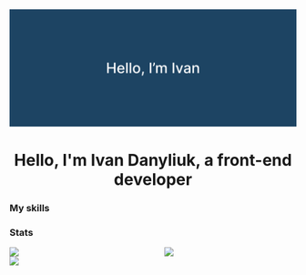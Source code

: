 
<div align="center">
    <img src="assets/banner.png" alt="banner" />
    <h1 >
        Hello, I'm Ivan Danyliuk, a front-end developer
    </h1>
</div>

### My skills



### Stats

<a href="https://github.com/IvanDanyliuk">
    <img align="left" width="54%" src="https://github-readme-stats-sigma-five.vercel.app/api?username=IvanDanyliuk" />
    <img align="left" width="44%" src="https://github-readme-stats-sigma-five.vercel.app/api/top-langs/?username=IvanDanyliuk&layout=compact" />
<img width='47%' src='https://github.r2v.ch/codewars?user=Ivan_Danyliuk' />
</a>


